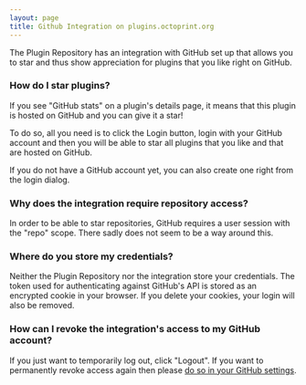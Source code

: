 ```yaml
---
layout: page
title: Github Integration on plugins.octoprint.org
---
```


The Plugin Repository has an integration with GitHub set up that allows you to star
and thus show appreciation for plugins that you like right on GitHub.

### How do I star plugins?

If you see "GitHub stats" on a plugin's details page, it means that this plugin is hosted
on GitHub and you can give it a star!

To do so, all you need is to click the Login button, login with your GitHub account and 
then you will be able to star all plugins that you like and that are hosted on GitHub.

If you do not have a GitHub account yet, you can also create one right from the login
dialog.

### Why does the integration require repository access?

In order to be able to star repositories, GitHub requires a user session with the "repo"
scope. There sadly does not seem to be a way around this.

### Where do you store my credentials?

Neither the Plugin Repository nor the integration store your credentials. The token used for 
authenticating against GitHub's API is stored as an encrypted cookie in your browser.
If you delete your cookies, your login will also be removed.

### How can I revoke the integration's access to my GitHub account?

If you just want to temporarily log out, click "Logout". If you want to permanently 
revoke access again then please [do so in your GitHub settings](https://docs.github.com/en/free-pro-team@latest/github/authenticating-to-github/reviewing-your-authorized-applications-oauth).